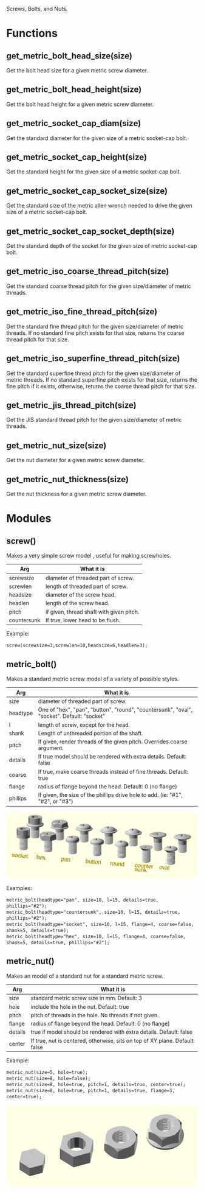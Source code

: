 Screws, Bolts, and Nuts.

# Functions

## get\_metric\_bolt\_head\_size(size)
Get the bolt head size for a given metric screw diameter.



## get\_metric\_bolt\_head\_height(size)
Get the bolt head height for a given metric screw diameter.



## get\_metric\_socket\_cap\_diam(size)
Get the standard diameter for the given size of a metric
socket-cap bolt.



## get\_metric\_socket\_cap\_height(size)
Get the standard height for the given size of a metric
socket-cap bolt.



## get\_metric\_socket\_cap\_socket\_size(size)
Get the standard size of the metric allen wrench needed to
drive the given size of a metric socket-cap bolt.



## get\_metric\_socket\_cap\_socket\_depth(size)
Get the standard depth of the socket for the given size of
metric socket-cap bolt.



## get\_metric\_iso\_coarse\_thread\_pitch(size)
Get the standard coarse thread pitch for the given size/diameter
of metric threads.



## get\_metric\_iso\_fine\_thread\_pitch(size)
Get the standard fine thread pitch for the given size/diameter
of metric threads.  If no standard fine pitch exists for that
size, returns the coarse thread pitch for that size.



## get\_metric\_iso\_superfine\_thread\_pitch(size)
Get the standard superfine thread pitch for the given
size/diameter of metric threads.  If no standard superfine
pitch exists for that size, returns the fine pitch if it
exists, otherwise, returns the coarse thread pitch for
that size.



## get\_metric\_jis\_thread\_pitch(size)
Get the JIS standard thread pitch for the given size/diameter
of metric threads.



## get\_metric\_nut\_size(size)
Get the nut diameter for a given metric screw diameter.



## get\_metric\_nut\_thickness(size)
Get the nut thickness for a given metric screw diameter.



# Modules

## screw()
Makes a very simple screw model , useful for making screwholes.

Arg         | What it is
----------- | -----------------------------
screwsize   | diameter of threaded part of screw.
screwlen    | length of threaded part of screw.
headsize    | diameter of the screw head.
headlen     | length of the screw head.
pitch       | if given, thread shaft with given pitch.
countersunk | If true, lower head to be flush.

Example:

    screw(screwsize=3,screwlen=10,headsize=6,headlen=3);



## metric\_bolt()
Makes a standard metric screw model of a variety of possible styles.

Arg         | What it is
----------- | -----------------------------
size        | diameter of threaded part of screw.
headtype    | One of "hex", "pan", "button", "round", "countersunk", "oval", "socket".  Default: "socket"
l           | length of screw, except for the head.
shank       | Length of unthreaded portion of the shaft.
pitch       | If given, render threads of the given pitch.  Overrides coarse argument.
details     | If true model should be rendered with extra details.  Default: false
coarse      | If true, make coarse threads instead of fine threads.  Default: true
flange      | radius of flange beyond the head.  Default: 0 (no flange)
phillips    | If given, the size of the phillips drive hole to add.  (ie: "#1", "#2", or "#3")

![Types of metric\_bolt()](metric_bolts.png)

Examples:

    metric_bolt(headtype="pan", size=10, l=15, details=true, phillips="#2");
    metric_bolt(headtype="countersunk", size=10, l=15, details=true, phillips="#2");
    metric_bolt(headtype="socket", size=10, l=15, flange=4, coarse=false, shank=5, details=true);
    metric_bolt(headtype="hex", size=10, l=15, flange=4, coarse=false, shank=5, details=true, phillips="#2");



## metric\_nut()
Makes an model of a standard nut for a standard metric screw.

Arg       | What it is
--------- | -----------------------------
size      | standard metric screw size in mm. Default: 3
hole      | include the hole in the nut.  Default: true
pitch     | pitch of threads in the hole.  No threads if not given.
flange    | radius of flange beyond the head.  Default: 0 (no flange)
details   | true if model should be rendered with extra details.  Default: false
center    | If true, nut is centered, otherwise, sits on top of XY plane.  Default: false

Example:

    metric_nut(size=5, hole=true);
    metric_nut(size=8, hole=false);
    metric_nut(size=8, hole=true, pitch=1, details=true, center=true);
    metric_nut(size=8, hole=true, pitch=1, details=true, flange=3, center=true);

![metric\_nut() Examples](metric_nuts.png)



